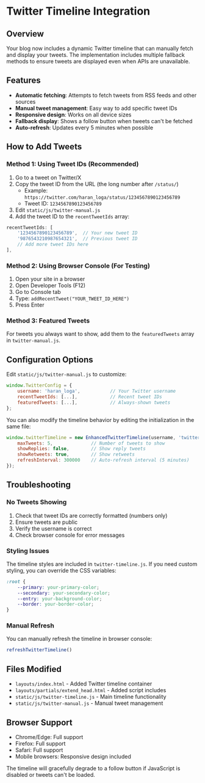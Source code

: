 # Twitter Timeline Integration

## Overview
Your blog now includes a dynamic Twitter timeline that can manually fetch and display your tweets. The implementation includes multiple fallback methods to ensure tweets are displayed even when APIs are unavailable.

## Features
- **Automatic fetching**: Attempts to fetch tweets from RSS feeds and other sources
- **Manual tweet management**: Easy way to add specific tweet IDs
- **Responsive design**: Works on all device sizes
- **Fallback display**: Shows a follow button when tweets can't be fetched
- **Auto-refresh**: Updates every 5 minutes when possible

## How to Add Tweets

### Method 1: Using Tweet IDs (Recommended)
1. Go to a tweet on Twitter/X
2. Copy the tweet ID from the URL (the long number after `/status/`)
   - Example: `https://twitter.com/haran_loga/status/1234567890123456789`
   - Tweet ID: `1234567890123456789`
3. Edit `static/js/twitter-manual.js`
4. Add the tweet ID to the `recentTweetIds` array:

```javascript
recentTweetIds: [
    '1234567890123456789',  // Your new tweet ID
    '9876543210987654321',  // Previous tweet ID
    // Add more tweet IDs here
],
```

### Method 2: Using Browser Console (For Testing)
1. Open your site in a browser
2. Open Developer Tools (F12)
3. Go to Console tab
4. Type: `addRecentTweet("YOUR_TWEET_ID_HERE")`
5. Press Enter

### Method 3: Featured Tweets
For tweets you always want to show, add them to the `featuredTweets` array in `twitter-manual.js`.

## Configuration Options

Edit `static/js/twitter-manual.js` to customize:

```javascript
window.TwitterConfig = {
    username: 'haran_loga',           // Your Twitter username
    recentTweetIds: [...],            // Recent tweet IDs
    featuredTweets: [...],            // Always-shown tweets
};
```

You can also modify the timeline behavior by editing the initialization in the same file:

```javascript
window.twitterTimeline = new EnhancedTwitterTimeline(username, 'twitter-timeline', {
    maxTweets: 5,              // Number of tweets to show
    showReplies: false,        // Show reply tweets
    showRetweets: true,        // Show retweets
    refreshInterval: 300000    // Auto-refresh interval (5 minutes)
});
```

## Troubleshooting

### No Tweets Showing
1. Check that tweet IDs are correctly formatted (numbers only)
2. Ensure tweets are public
3. Verify the username is correct
4. Check browser console for error messages

### Styling Issues
The timeline styles are included in `twitter-timeline.js`. If you need custom styling, you can override the CSS variables:

```css
:root {
    --primary: your-primary-color;
    --secondary: your-secondary-color;
    --entry: your-background-color;
    --border: your-border-color;
}
```

### Manual Refresh
You can manually refresh the timeline in browser console:
```javascript
refreshTwitterTimeline()
```

## Files Modified
- `layouts/index.html` - Added Twitter timeline container
- `layouts/partials/extend_head.html` - Added script includes
- `static/js/twitter-timeline.js` - Main timeline functionality
- `static/js/twitter-manual.js` - Manual tweet management

## Browser Support
- Chrome/Edge: Full support
- Firefox: Full support
- Safari: Full support
- Mobile browsers: Responsive design included

The timeline will gracefully degrade to a follow button if JavaScript is disabled or tweets can't be loaded.